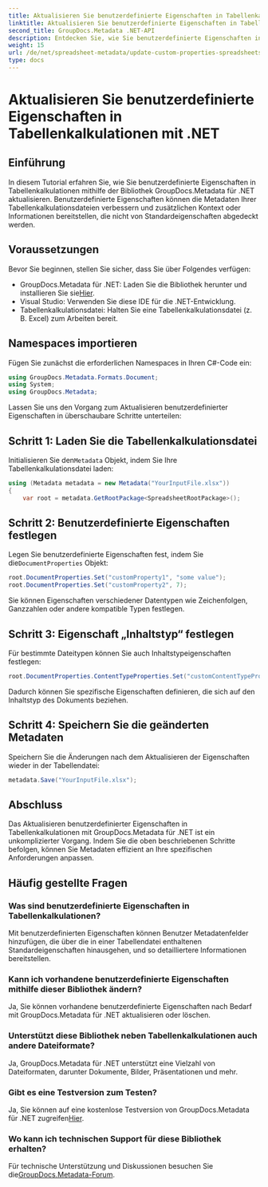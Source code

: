 ```yaml
---
title: Aktualisieren Sie benutzerdefinierte Eigenschaften in Tabellenkalkulationen mit .NET
linktitle: Aktualisieren Sie benutzerdefinierte Eigenschaften in Tabellenkalkulationen mit .NET
second_title: GroupDocs.Metadata .NET-API
description: Entdecken Sie, wie Sie benutzerdefinierte Eigenschaften in Tabellenkalkulationen mit GroupDocs.Metadata für .NET aktualisieren. Dieses Tutorial verbessert effektiv Ihre Fähigkeiten im Metadatenmanagement.
weight: 15
url: /de/net/spreadsheet-metadata/update-custom-properties-spreadsheets/
type: docs
---
```

# Aktualisieren Sie benutzerdefinierte Eigenschaften in Tabellenkalkulationen mit .NET

## Einführung
In diesem Tutorial erfahren Sie, wie Sie benutzerdefinierte Eigenschaften in Tabellenkalkulationen mithilfe der Bibliothek GroupDocs.Metadata für .NET aktualisieren. Benutzerdefinierte Eigenschaften können die Metadaten Ihrer Tabellenkalkulationsdateien verbessern und zusätzlichen Kontext oder Informationen bereitstellen, die nicht von Standardeigenschaften abgedeckt werden.
## Voraussetzungen
Bevor Sie beginnen, stellen Sie sicher, dass Sie über Folgendes verfügen:
- GroupDocs.Metadata für .NET: Laden Sie die Bibliothek herunter und installieren Sie sie[Hier](https://releases.groupdocs.com/metadata/net/).
- Visual Studio: Verwenden Sie diese IDE für die .NET-Entwicklung.
- Tabellenkalkulationsdatei: Halten Sie eine Tabellenkalkulationsdatei (z. B. Excel) zum Arbeiten bereit.

## Namespaces importieren
Fügen Sie zunächst die erforderlichen Namespaces in Ihren C#-Code ein:
```csharp
using GroupDocs.Metadata.Formats.Document;
using System;
using GroupDocs.Metadata;
```

Lassen Sie uns den Vorgang zum Aktualisieren benutzerdefinierter Eigenschaften in überschaubare Schritte unterteilen:
## Schritt 1: Laden Sie die Tabellenkalkulationsdatei
 Initialisieren Sie den`Metadata` Objekt, indem Sie Ihre Tabellenkalkulationsdatei laden:
```csharp
using (Metadata metadata = new Metadata("YourInputFile.xlsx"))
{
    var root = metadata.GetRootPackage<SpreadsheetRootPackage>();
```
## Schritt 2: Benutzerdefinierte Eigenschaften festlegen
 Legen Sie benutzerdefinierte Eigenschaften fest, indem Sie die`DocumentProperties` Objekt:
```csharp
root.DocumentProperties.Set("customProperty1", "some value");
root.DocumentProperties.Set("customProperty2", 7);
```
Sie können Eigenschaften verschiedener Datentypen wie Zeichenfolgen, Ganzzahlen oder andere kompatible Typen festlegen.
## Schritt 3: Eigenschaft „Inhaltstyp“ festlegen
Für bestimmte Dateitypen können Sie auch Inhaltstypeigenschaften festlegen:
```csharp
root.DocumentProperties.ContentTypeProperties.Set("customContentTypeProperty", "custom value");
```
Dadurch können Sie spezifische Eigenschaften definieren, die sich auf den Inhaltstyp des Dokuments beziehen.
## Schritt 4: Speichern Sie die geänderten Metadaten
Speichern Sie die Änderungen nach dem Aktualisieren der Eigenschaften wieder in der Tabellendatei:
```csharp
metadata.Save("YourInputFile.xlsx");
```

## Abschluss
Das Aktualisieren benutzerdefinierter Eigenschaften in Tabellenkalkulationen mit GroupDocs.Metadata für .NET ist ein unkomplizierter Vorgang. Indem Sie die oben beschriebenen Schritte befolgen, können Sie Metadaten effizient an Ihre spezifischen Anforderungen anpassen.

## Häufig gestellte Fragen
### Was sind benutzerdefinierte Eigenschaften in Tabellenkalkulationen?
Mit benutzerdefinierten Eigenschaften können Benutzer Metadatenfelder hinzufügen, die über die in einer Tabellendatei enthaltenen Standardeigenschaften hinausgehen, und so detailliertere Informationen bereitstellen.
### Kann ich vorhandene benutzerdefinierte Eigenschaften mithilfe dieser Bibliothek ändern?
Ja, Sie können vorhandene benutzerdefinierte Eigenschaften nach Bedarf mit GroupDocs.Metadata für .NET aktualisieren oder löschen.
### Unterstützt diese Bibliothek neben Tabellenkalkulationen auch andere Dateiformate?
Ja, GroupDocs.Metadata für .NET unterstützt eine Vielzahl von Dateiformaten, darunter Dokumente, Bilder, Präsentationen und mehr.
### Gibt es eine Testversion zum Testen?
 Ja, Sie können auf eine kostenlose Testversion von GroupDocs.Metadata für .NET zugreifen[Hier](https://releases.groupdocs.com/).
### Wo kann ich technischen Support für diese Bibliothek erhalten?
 Für technische Unterstützung und Diskussionen besuchen Sie die[GroupDocs.Metadata-Forum](https://forum.groupdocs.com/c/metadata/14).
